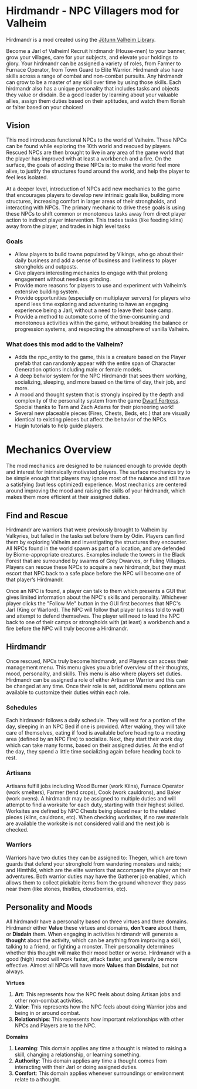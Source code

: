 # Hirdmandr - NPC Villagers mod for Valheim

Hirdmandr is a mod created using the [Jötunn Valheim Library](https://github.com/Valheim-Modding/Jotunn). 

Become a Jarl of Valheim! Recruit hirdmandr (House-men) to your banner, grow your villages, care for your subjects, and elevate your holdings to glory. Your hirdmandr can be assigned a variety of roles, from Farmer to Furnace Operator, from Town Guard to Elite Warrior. Hirdmandr also have skills across a range of combat and non-combat pursuits. Any hirdmandr can grow to be a master of any skill over time by using those skills. Each hirdmandr also has a unique personality that includes tasks and objects they value or disdain. Be a good leader by learning about your valuable allies, assign them duties based on their aptitudes, and watch them florish or falter based on your choices!

## Vision 

This mod introduces functional NPCs to the world of Valheim. These NPCs can be found while exploring the 10th world and rescued by players. Rescued NPCs are then brought to live in any area of the game world that the player has improved with at least a workbench and a fire. On the surface, the goals of adding these NPCs is: to make the world feel more alive, to justify the structures found around the world, and help the player to feel less isolated. 

At a deeper level, introduction of NPCs add new mechanics to the game that encourages players to develop new intrinsic goals like, building more structures, increasing comfort in larger areas of their strongholds, and interacting with NPCs. The primary mechanic to drive these goals is using these NPCs to shift common or monotonous tasks away from direct player action to indirect player intervention. This trades tasks (like feeding kilns) away from the player, and trades in high level tasks

### Goals

* Allow players to build towns populated by Vikings, who go about their daily business and add a sense of business and liveliness to player strongholds and outposts.
* Give players interesting mechanics to engage with that prolong engagement without needless grinding.
* Provide more reasons for players to use and experiment with Valheim’s extensive building system. 
* Provide opportunities (especially on multiplayer servers) for players who spend less time exploring and adventuring to have an engaging experience being a Jarl, without a need to leave their base camp.
* Provide a method to automate some of the time-consuming and monotonous activities within the game, without breaking the balance or progression systems, and respecting the atmosphere of vanilla Valheim.

### What does this mod add to the Valheim?

* Adds the npc_entity to the game, this is a creature based on the Player prefab that can randomly appear with the entire span of Character Generation options including male or female models.
* A deep behvior system for the NPC Hirdmandr that sees them working, socializing, sleeping, and more based on the time of day, their job, and more.
* A mood and thought system that is strongly inspired by the depth and complexity of the personality system from the game [Dwarf Fortress](http://www.bay12games.com/dwarves/). Special thanks to Tarn and Zach Adams for their pioneering work!
* Several new placeable pieces (Fires, Chests, Beds, etc.) that are visually identical to existing pieces but affect the behavior of the NPCs.
* Hugin tutorials to help guide players.

# Mechanics Overview

The mod mechanics are designed to be nuianced enough to provide depth and interest for intrinsically motivated players. The surface mechanics try to be simple enough that players may ignore most of the nuiance and still have a satisfying (but less optimized) experience. Most mechanics are centered around improving the mood and raising the skills of your hirdmandr, which makes them more efficient at their assigned duties.

## Find and Rescue

Hirdmandr are warriors that were previously brought to Valheim by Valkyries, but failed in the tasks set before them by Odin. Players can find them by exploring Valheim and investigating the structures they encounter. All NPCs found in the world spawn as part of a location, and are defended by Biome-appropriate creatures. Examples include the towers in the Black Forest that are surrounded by swarms of Grey Dwarves, or Fuling Villages. Players can rescue these NPCs to acquire a new hirdmandr, but they must escort that NPC back to a safe place before the NPC will become one of that player’s Hirdmandr.

Once an NPC is found, a player can talk to them which presents a GUI that gives limited information about the NPC's skills and personality. Whichever player clicks the "Follow Me" button in the GUI first becomes that NPC's Jarl (King or Warlord). The NPC will follow that player (unless told to wait) and attempt to defend themselves. The player will need to lead the NPC back to one of their camps or strongholds with (at least) a workbench and a fire before the NPC will truly become a Hirdmandr.

## Hirdmandr

Once rescued, NPCs truly become hirdmandr, and Players can access their management menu. This menu gives you a brief overview of their thoughts, mood, personality, and skills. This menu is also where players set duties. Hirdmandr can be assigned a role of either Artisan or Warrior and this can be changed at any time. Once their role is set, additional menu options are available to customize their duties within each role.

### Schedules

Each hirdmandr follows a daily schedule. They will rest for a portion of the day, sleeping in an NPC Bed if one is provided. After waking, they will take care of themselves, eating if food is available before heading to a meeting area (defined by an NPC Fire) to socialize. Next, they start their work day which can take many forms, based on their assigned duties. At the end of the day, they spend a little time socializing again before heading back to rest.

### Artisans

Artisans fulfill jobs including Wood Burner (work Kilns), Furnace Operator (work smelters), Farmer (tend crops), Cook (work cauldrons), and Baker (work ovens). A hirdmandr may be assigned to multiple duties and will attempt to find a worksite for each duty, starting with their highest skilled. Worksites are defined by NPC Chests being placed near to the related pieces (kilns, cauldrons, etc). When checking worksites, if no raw materials are available the worksite is not considered valid and the next job is checked.

### Warriors

Warriors have two duties they can be assigned to: Thegen, which are town guards that defend your stronghold from wandering monsters and raids; and Himthiki, which are the elite warriors that accompany the player on their adventures. Both warrior duties may have the Gatherer job enabled, which allows them to collect pickable items from the ground whenever they pass near them (like stones, thistles, cloudberries, etc).

## Personality and Moods

All hirdmandr have a personality based on three virtues and three domains. Hirdmandr either **Value** these virtues and domains, **don't care** about them, or **Disdain** them. When engaging in activities hirdmandr will generate a **thought** about the activity, which can be anything from improving a skill, talking to a friend, or fighting a monster. Their personality determines whether this thought will make their mood better or worse. Hirdmandr with a good (high) mood will work faster, attack faster, and generally be more effective. Almost all NPCs will have more **Values** than **Disdains**, but not always.

**Virtues**
1. **Art**: This represents how the NPC feels about doing Artisan jobs and other non-combat activities.
2. **Valor**: This represents how the NPC feels about doing Warrior jobs and being in or around combat.
3. **Relationships**: This represents how important relationships with other NPCs and Players are to the NPC.

**Domains**
1. **Learning**: This domain applies any time a thought is related to raising a skill, changing a relationship, or learning something.
2. **Authority**: This domain applies any time a thought comes from interacting with their Jarl or doing assigned duties.
3. **Comfort**: This domain applies whenever surroundings or environment relate to a thought.

